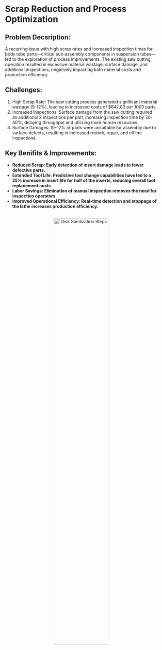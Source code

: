 <h1>Scrap Reduction and Process Optimization</h1>

<h2> Problem Decsription: </h2>
A recurring issue with high scrap rates and increased inspection times for body tube parts—critical sub-assembly components in suspension tubes—led to the exploration of process improvements. The existing saw cutting operation resulted in excessive material wastage, surface damage, and additional inspections, negatively impacting both material costs and production efficiency.

<h2> Challenges:</h2>

1. High Scrap Rate: The saw cutting process generated significant material wastage (9-12%), leading to increased costs of $642.83 per 1000 parts.
2. Increased Inspections: Surface damage from the saw cutting required an additional 2 inspections per part, increasing inspection time by 30-40%, delaying throughput and utilizing more human resources.
3. Surface Damages: 10-12% of parts were unsuitable for assembly due to surface defects, resulting in increased rework, repair, and offline inspections.


<h2> Key Benifits & Improvements:</h2>

- <b>Reduced Scrap: Early detection of insert damage leads to fewer defective parts.</b>
- <b>Extended Tool Life: Predictive tool change capabilities have led to a 25% increase in insert life for half of the inserts, reducing overall tool replacement costs.</b>
- <b>Labor Savings: Elimination of manual inspection removes the need for inspection operators</b>
- <b>Improved Operational Efficiency: Real-time detection and stoppage of the lathe increases production efficiency.</b>
<p align="center">
<br/>
<img src="https://imgur.com/o6PysRA.png" height="60%" width="60%" alt="Disk Sanitization Steps"/>

